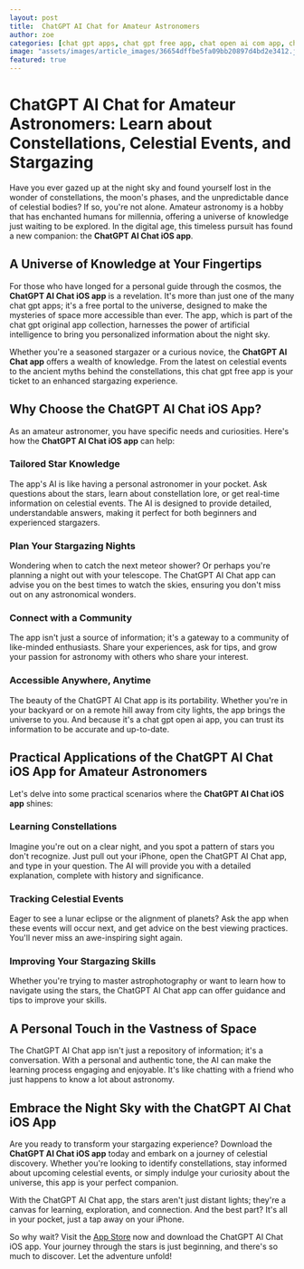 ```yaml
---
layout: post
title:  ChatGPT AI Chat for Amateur Astronomers
author: zoe
categories: [chat gpt apps, chat gpt free app, chat open ai com app, chat gpt original app, chatgpt ios, chatgpt open ai app]
image: "assets/images/article_images/36654dffbe5fa09bb20897d4bd2e3412.jpg"
featured: true
---
```


# ChatGPT AI Chat for Amateur Astronomers: Learn about Constellations, Celestial Events, and Stargazing

Have you ever gazed up at the night sky and found yourself lost in the wonder of constellations, the moon's phases, and the unpredictable dance of celestial bodies? If so, you're not alone. Amateur astronomy is a hobby that has enchanted humans for millennia, offering a universe of knowledge just waiting to be explored. In the digital age, this timeless pursuit has found a new companion: the **ChatGPT AI Chat iOS app**.

## A Universe of Knowledge at Your Fingertips

For those who have longed for a personal guide through the cosmos, the **ChatGPT AI Chat iOS app** is a revelation. It's more than just one of the many chat gpt apps; it's a free portal to the universe, designed to make the mysteries of space more accessible than ever. The app, which is part of the chat gpt original app collection, harnesses the power of artificial intelligence to bring you personalized information about the night sky.

Whether you're a seasoned stargazer or a curious novice, the **ChatGPT AI Chat app** offers a wealth of knowledge. From the latest on celestial events to the ancient myths behind the constellations, this chat gpt free app is your ticket to an enhanced stargazing experience.

## Why Choose the ChatGPT AI Chat iOS App?

As an amateur astronomer, you have specific needs and curiosities. Here's how the **ChatGPT AI Chat iOS app** can help:

### Tailored Star Knowledge

The app's AI is like having a personal astronomer in your pocket. Ask questions about the stars, learn about constellation lore, or get real-time information on celestial events. The AI is designed to provide detailed, understandable answers, making it perfect for both beginners and experienced stargazers.

### Plan Your Stargazing Nights

Wondering when to catch the next meteor shower? Or perhaps you're planning a night out with your telescope. The ChatGPT AI Chat app can advise you on the best times to watch the skies, ensuring you don't miss out on any astronomical wonders.

### Connect with a Community

The app isn't just a source of information; it's a gateway to a community of like-minded enthusiasts. Share your experiences, ask for tips, and grow your passion for astronomy with others who share your interest.

### Accessible Anywhere, Anytime

The beauty of the ChatGPT AI Chat app is its portability. Whether you're in your backyard or on a remote hill away from city lights, the app brings the universe to you. And because it's a chat gpt open ai app, you can trust its information to be accurate and up-to-date.

## Practical Applications of the ChatGPT AI Chat iOS App for Amateur Astronomers

Let's delve into some practical scenarios where the **ChatGPT AI Chat iOS app** shines:

### Learning Constellations

Imagine you're out on a clear night, and you spot a pattern of stars you don't recognize. Just pull out your iPhone, open the ChatGPT AI Chat app, and type in your question. The AI will provide you with a detailed explanation, complete with history and significance.

### Tracking Celestial Events

Eager to see a lunar eclipse or the alignment of planets? Ask the app when these events will occur next, and get advice on the best viewing practices. You'll never miss an awe-inspiring sight again.

### Improving Your Stargazing Skills

Whether you're trying to master astrophotography or want to learn how to navigate using the stars, the ChatGPT AI Chat app can offer guidance and tips to improve your skills.

## A Personal Touch in the Vastness of Space

The ChatGPT AI Chat app isn't just a repository of information; it's a conversation. With a personal and authentic tone, the AI can make the learning process engaging and enjoyable. It's like chatting with a friend who just happens to know a lot about astronomy.

## Embrace the Night Sky with the ChatGPT AI Chat iOS App

Are you ready to transform your stargazing experience? Download the **ChatGPT AI Chat iOS app** today and embark on a journey of celestial discovery. Whether you're looking to identify constellations, stay informed about upcoming celestial events, or simply indulge your curiosity about the universe, this app is your perfect companion.

With the ChatGPT AI Chat app, the stars aren't just distant lights; they're a canvas for learning, exploration, and connection. And the best part? It's all in your pocket, just a tap away on your iPhone.

So why wait? Visit the [App Store](https://apps.apple.com/us/app/ai-ask-chat-with-ai-bots/id6472484891) now and download the ChatGPT AI Chat iOS app. Your journey through the stars is just beginning, and there's so much to discover. Let the adventure unfold!